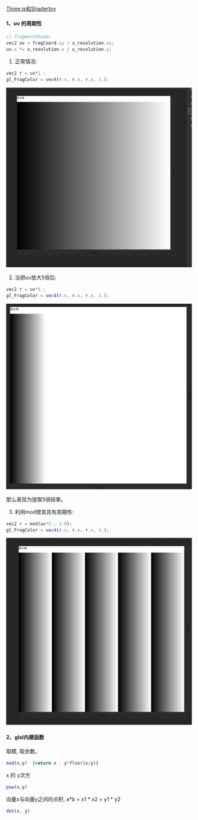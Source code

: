 [Three.js和Shadertoy](https://threejsfundamentals.org/threejs/lessons/threejs-shadertoy.html)


#### 1、uv 的周期性
```js
// fragmentShader
vec2 uv = fragCoord.xy / u_resolution.xy;
uv.x *= u_resolution.x / u_resolution.y;
```

1) 正常情况:
```js
vec2 r = uv*1.;
gl_FragColor = vec4(r.x, r.x, r.x, 1.);
```
<img src="./01.png">

2) 当把uv放大5倍后:
```js
vec2 r = uv*5.;
gl_FragColor = vec4(r.x, r.x, r.x, 1.);
```
<img src="./02.png">

那么表现为提取5倍结束。


3) 利用mod使其具有周期性:
```js
vec2 r = mod(uv*5., 1.0);
gl_FragColor = vec4(r.x, r.x, r.x, 1.);
```
<img src="./03.png">


#### 2、glsl内建函数
取模, 取余数。
```js
mod(x,y)  {return x - y*floor(x/y)}
```

x 的 y次方
```js
pow(x,y)
```

向量x与向量y之间的点积, a*b = x1 * x2 + y1 * y2
```js
dot(x, y)
```
